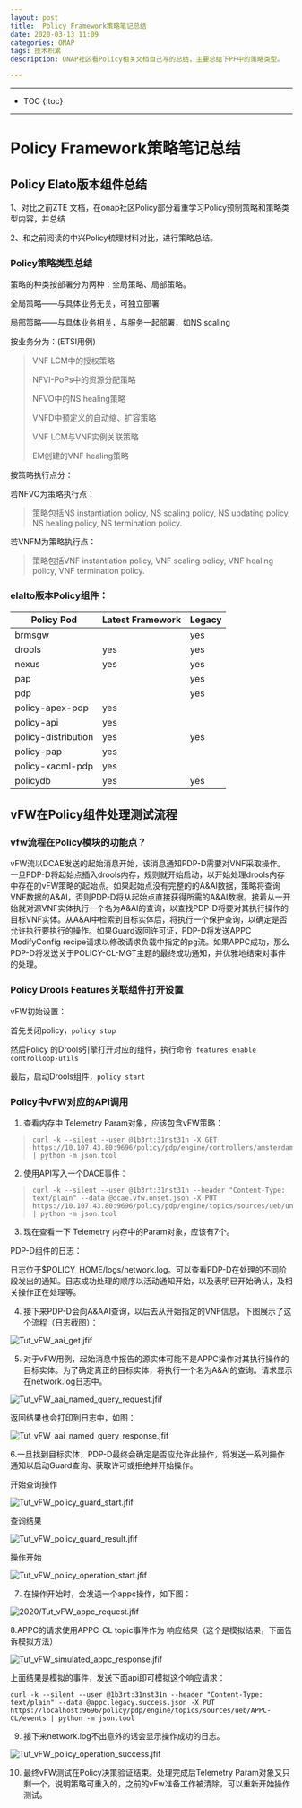 ```yaml
---
layout: post
title:  Policy Framework策略笔记总结
date: 2020-03-13 11:09
categories: ONAP
tags: 技术积累
description: ONAP社区看Policy相关文档自己写的总结，主要总结下PF中的策略类型。

---
```


*****
* TOC
{:toc}
*****

# Policy Framework策略笔记总结

## Policy Elato版本组件总结

1、对比之前ZTE 文档，在onap社区Policy部分着重学习Policy预制策略和策略类型内容，并总结

2、和之前阅读的中兴Policy梳理材料对比，进行策略总结。

### Policy策略类型总结

策略的种类按部署分为两种：全局策略、局部策略。

全局策略——与具体业务无关，可独立部署

局部策略——与具体业务相关，与服务一起部署，如NS scaling

按业务分为：(ETSI用例)

> VNF LCM中的授权策略
>
> NFVI-PoPs中的资源分配策略
>
> NFVO中的NS healing策略
>
> VNFD中预定义的自动缩、扩容策略
>
> VNF LCM与VNF实例关联策略
>
> EM创建的VNF healing策略

按策略执行点分：

若NFVO为策略执行点：

> 策略包括NS instantiation policy, NS scaling policy, NS updating policy, NS healing policy,  NS termination policy.

若VNFM为策略执行点：

> 策略包括VNF instantiation policy, VNF scaling policy, VNF healing policy, VNF termination policy.

### elalto版本Policy组件：

| Policy Pod          | Latest Framework | Legacy |
| ------------------- | ---------------- | ------ |
| brmsgw              |                  | yes    |
| drools              | yes              | yes    |
| nexus               | yes              | yes    |
| pap                 |                  | yes    |
| pdp                 |                  | yes    |
| policy-apex-pdp     | yes              |        |
| policy-api          | yes              |        |
| policy-distribution | yes              | yes    |
| policy-pap          | yes              |        |
| policy-xacml-pdp    | yes              |        |
| policydb            | yes              | yes    |

## vFW在Policy组件处理测试流程

### vfw流程在Policy模块的功能点？

vFW流以DCAE发送的起始消息开始，该消息通知PDP-D需要对VNF采取操作。一旦PDP-D将起始点插入drools内存，规则就开始启动，以开始处理drools内存中存在的vFW策略的起始点。如果起始点没有完整的的A&AI数据，策略将查询VNF数据的A&AI，否则PDP-D将从起始点直接获得所需的A&AI数据。接着从一开始就对源VNF实体执行一个名为A&AI的查询，以查找PDP-D将要对其执行操作的目标VNF实体。从A&AI中检索到目标实体后，将执行一个保护查询，以确定是否允许执行要执行的操作。如果Guard返回许可证，PDP-D将发送APPC ModifyConfig recipe请求以修改请求负载中指定的pg流。如果APPC成功，那么PDP-D将发送关于POLICY-CL-MGT主题的最终成功通知，并优雅地结束对事件的处理。

### Policy Drools Features关联组件打开设置

vFW初始设置：

首先关闭policy，`policy stop`

然后Policy 的Drools引擎打开对应的组件，执行命令` features enable controlloop-utils` 

最后，启动Drools组件，`policy start`



### Policy中vFW对应的API调用

1. 查看内存中 Telemetry  Param对象，应该包含vFW策略：

> ```
> curl -k --silent --user @1b3rt:31nst31n -X GET https://10.107.43.80:9696/policy/pdp/engine/controllers/amsterdam/drools/facts/amsterdam | python -m json.tool
> ```

2. 使用API写入一个DACE事件：

> ```
> curl -k --silent --user @1b3rt:31nst31n --header "Content-Type: text/plain" --data @dcae.vfw.onset.json -X PUT https://10.107.43.80:9696/policy/pdp/engine/topics/sources/ueb/unauthenticated.DCAE_EVENT_OUTPUT/events | python -m json.tool
> ```

3. 现在查看一下 Telemetry  内存中的Param对象，应该有7个。

PDP-D组件的日志：

日志位于$POLICY_HOME/logs/network.log。可以查看PDP-D在处理的不同阶段发出的通知。日志成功处理的顺序以活动通知开始，以及表明已开始确认，及相关操作正在处理等。



4. 接下来PDP-D会向A&AAI查询，以后去从开始指定的VNF信息，下图展示了这个流程（日志截图）：

![Tut_vFW_aai_get.jfif](/post_img/2020/Tut_vFW_aai_get.jfif)



5. 对于vFW用例，起始消息中报告的源实体可能不是APPC操作对其执行操作的目标实体。为了确定真正的目标实体，将执行一个名为A&AI的查询。请求显示在network.log日志中。

![Tut_vFW_aai_named_query_request.jfif](/post_img/2020/Tut_vFW_aai_named_query_request.jfif)

返回结果也会打印到日志中，如图：

![Tut_vFW_aai_named_query_response.jfif](/post_img/2020/Tut_vFW_aai_named_query_response.jfif)

6.一旦找到目标实体，PDP-D最终会确定是否应允许此操作，将发送一系列操作通知以启动Guard查询、获取许可或拒绝并开始操作。

开始查询操作

![Tut_vFW_policy_guard_start.jfif](/post_img/2020/Tut_vFW_policy_guard_start.jfif)

查询结果



![Tut_vFW_policy_guard_result.jfif](/post_img/2020/Tut_vFW_policy_guard_result.jfif)

操作开始

![Tut_vFW_policy_operation_start.jfif](/post_img/2020/Tut_vFW_policy_operation_start.jfif)



7. 在操作开始时，会发送一个appc操作，如下图：

![2020/Tut_vFW_appc_request.jfif](/post_img/Tut_vFW_appc_request.jfif)

8.APPC的请求使用APPC-CL topic事件作为 响应结果（这个是模拟结果，下面告诉模拟方法）

![Tut_vFW_simulated_appc_response.jfif](/post_img/2020/Tut_vFW_simulated_appc_response.jfif)

上面结果是模拟的事件，发送下面api即可模拟这个响应请求：

```
curl -k --silent --user @1b3rt:31nst31n --header "Content-Type: text/plain" --data @appc.legacy.success.json -X PUT https://localhost:9696/policy/pdp/engine/topics/sources/ueb/APPC-CL/events | python -m json.tool
```

9. 接下来network.log不出意外的话会显示操作成功的日志。

   

![Tut_vFW_policy_operation_success.jfif](/post_img/2020/Tut_vFW_policy_operation_success.jfif)

10. 最终vFW测试在Policy决策验证结束。处理完成后Telemetry  Param对象又只剩一个，说明策略可重入的，之前的vFw准备工作被清除，可以重新开始操作测试。

    


